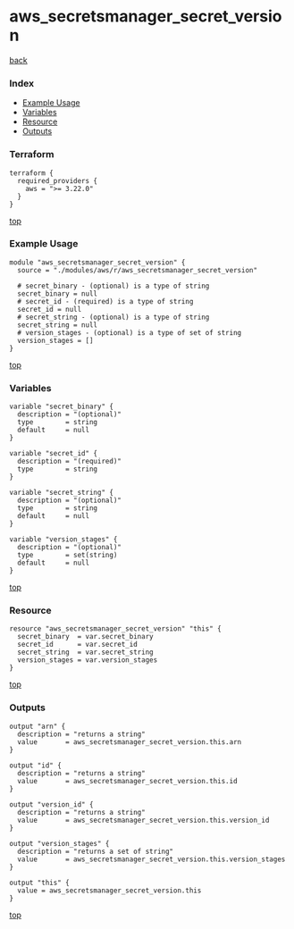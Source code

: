 # aws_secretsmanager_secret_version
[back](../aws.md)
### Index
- [Example Usage](#example-usage)
- [Variables](#variables)
- [Resource](#resource)
- [Outputs](#outputs)
### Terraform
```hcl
terraform {
  required_providers {
    aws = ">= 3.22.0"
  }
}
```
[top](#index)
### Example Usage
```hcl
module "aws_secretsmanager_secret_version" {
  source = "./modules/aws/r/aws_secretsmanager_secret_version"

  # secret_binary - (optional) is a type of string
  secret_binary = null
  # secret_id - (required) is a type of string
  secret_id = null
  # secret_string - (optional) is a type of string
  secret_string = null
  # version_stages - (optional) is a type of set of string
  version_stages = []
}
```
[top](#index)
### Variables
```hcl
variable "secret_binary" {
  description = "(optional)"
  type        = string
  default     = null
}

variable "secret_id" {
  description = "(required)"
  type        = string
}

variable "secret_string" {
  description = "(optional)"
  type        = string
  default     = null
}

variable "version_stages" {
  description = "(optional)"
  type        = set(string)
  default     = null
}
```
[top](#index)

### Resource
```hcl
resource "aws_secretsmanager_secret_version" "this" {
  secret_binary  = var.secret_binary
  secret_id      = var.secret_id
  secret_string  = var.secret_string
  version_stages = var.version_stages
}
```
[top](#index)
### Outputs
```hcl
output "arn" {
  description = "returns a string"
  value       = aws_secretsmanager_secret_version.this.arn
}

output "id" {
  description = "returns a string"
  value       = aws_secretsmanager_secret_version.this.id
}

output "version_id" {
  description = "returns a string"
  value       = aws_secretsmanager_secret_version.this.version_id
}

output "version_stages" {
  description = "returns a set of string"
  value       = aws_secretsmanager_secret_version.this.version_stages
}

output "this" {
  value = aws_secretsmanager_secret_version.this
}
```
[top](#index)
